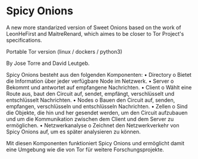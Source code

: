 # Spicy Onions

A new more standarized version of Sweet Onions based on the work of LeonHeFirst and MaitreRenard, which aimes to be closer to Tor Project's specifications.

Portable Tor version (linux / dockers / python3)

By Jose Torre and David Leutgeb.


Spicy Onions besteht aus den folgenden Komponenten:
•	Directory
  o	Bietet die Information über jeder verfügbare Node im Netzwerk.
•	Server
  o	Bekommt und antwortet auf empfangene Nachrichten.
•	Client
  o	Wählt eine Route aus, baut den Circuit auf, sendet, empfängt, verschlüsselt und entschlüsselt Nachrichten.
•	Nodes
  o	Bauen den Circuit auf, senden, empfangen, verschlüsseln und entschlüsseln Nachrichten.
•	Zellen
  o	Sind die Objekte, die hin und her gesendet werden, um den Circuit aufzubauen und um die Kommunikation zwischen dem Client und dem Server zu ermöglichen.
•	Netzwerkanalyse
  o	Zeichnet den Netzwerkverkehr von Spicy Onions auf, um es später analysieren zu können.
  
Mit diesen Komponenten funktioniert Spicy Onions und ermöglicht damit eine Umgebung wie die von Tor für weitere Forschungsprojekte.

